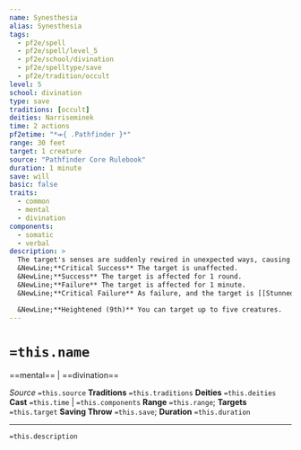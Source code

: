 ```yaml
---
name: Synesthesia
alias: Synesthesia
tags:
  - pf2e/spell
  - pf2e/spell/level_5
  - pf2e/school/divination
  - pf2e/spelltype/save
  - pf2e/tradition/occult
level: 5
school: divination
type: save
traditions: [occult]
deities: Narriseminek
time: 2 actions
pf2etime: "*⬺{ .Pathfinder }*"
range: 30 feet
target: 1 creature
source: "Pathfinder Core Rulebook"
duration: 1 minute
save: will
basic: false
traits:
  - common
  - mental
  - divination
components:
  - somatic
  - verbal
description: >
  The target's senses are suddenly rewired in unexpected ways, causing them to process noises as bursts of color, smells as sounds, and so on. This has three effects, and the target must attempt a Will save. Due to the distraction, the target must succeed at a DC 5 Flat check each time it uses a concentrate action, or the action fails and is wasted. The target's difficulty processing visual input makes all creatures and objects [[Concealed]] from it. The creature has trouble moving, making it [[Clumsy]] 3 and giving it a -10-foot status penalty to its Speeds.
  &NewLine;**Critical Success** The target is unaffected.
  &NewLine;**Success** The target is affected for 1 round.
  &NewLine;**Failure** The target is affected for 1 minute.
  &NewLine;**Critical Failure** As failure, and the target is [[Stunned]] 2 as it attempts to process the sensory shifts.

  &NewLine;**Heightened (9th)** You can target up to five creatures.
---
```

# `=this.name`
==mental== | ==divination==

*Source* `=this.source`
**Traditions** `=this.traditions`
**Deities** `=this.deities`
**Cast** `=this.time` | `=this.components`
**Range** `=this.range`; **Targets** `=this.target`
**Saving Throw** `=this.save`; **Duration** `=this.duration`

***
`=this.description`